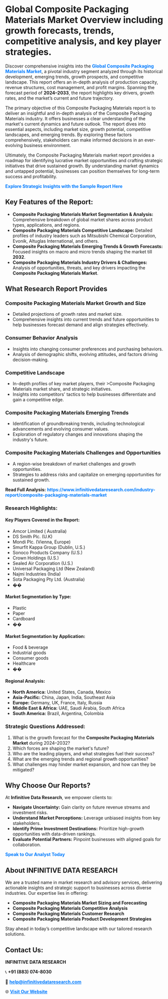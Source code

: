 <h1>Global Composite Packaging Materials Market Overview including growth forecasts, trends, competitive analysis, and key player strategies.</h1>
<p>
Discover comprehensive insights into the 
<a href="https://www.infinitivedataresearch.com/industry-report/composite-packaging-materials-market" rel="dofollow" style="color: #007BFF; text-decoration: none;"><strong>Global Composite Packaging Materials Market</strong></a>, a pivotal industry segment analyzed through its historical development, emerging trends, growth prospects, and competitive landscape. This report offers an in-depth analysis of production capacity, revenue structures, cost management, and profit margins. Spanning the forecast period of <strong>2024–2033</strong>, the report highlights key drivers, growth rates, and the market’s current and future trajectory.
</p>
<p>
The primary objective of this Composite Packaging Materials report is to deliver an insightful and in-depth analysis of the Composite Packaging Materials industry. It offers businesses a clear understanding of the market's current dynamics and future outlook. The report dives into essential aspects, including market size, growth potential, competitive landscapes, and emerging trends. By exploring these factors comprehensively, stakeholders can make informed decisions in an ever-evolving business environment.
</p>
<p>
Ultimately, the Composite Packaging Materials market report provides a roadmap for identifying lucrative market opportunities and crafting strategic initiatives that drive sustained growth. By understanding market dynamics and untapped potential, businesses can position themselves for long-term success and profitability.
</p>
<p>
<a href="https://www.infinitivedataresearch.com/request-sample/reportId=104911" style="color: #007BFF; text-decoration: none;"><strong>Explore Strategic Insights with the Sample Report Here</strong></a>
</p>

<h2>Key Features of the Report:</h2>
<ul>
<li><strong>Composite Packaging Materials Market Segmentation & Analysis:</strong> Comprehensive breakdown of global market shares across product types, applications, and regions.</li>
<li><strong>Composite Packaging Materials Competitive Landscape:</strong> Detailed profiles of industry leaders such as Mitsubishi Chemical Corporation, Evonik, Altuglas International, and others.</li>
<li><strong>Composite Packaging Materials Emerging Trends & Growth Forecasts:</strong> Focused insights on macro and micro trends shaping the market till <strong>2032</strong>.</li>
<li><strong>Composite Packaging Materials Industry Drivers & Challenges:</strong> Analysis of opportunities, threats, and key drivers impacting the <strong>Composite Packaging Materials Market</strong>.</li>
</ul>

<h2>What Research Report Provides</h2>
<h3>Composite Packaging Materials Market Growth and Size</h3>
<ul>
<li>Detailed projections of growth rates and market size.</li>
<li>Comprehensive insights into current trends and future opportunities to help businesses forecast demand and align strategies effectively.</li>
</ul>

<h3>Consumer Behavior Analysis</h3>
<ul>
<li>Insights into changing consumer preferences and purchasing behaviors.</li>
<li>Analysis of demographic shifts, evolving attitudes, and factors driving decision-making.</li>
</ul>

<h3>Competitive Landscape</h3>
<ul>
<li>In-depth profiles of key market players, their >Composite Packaging Materials market share, and strategic initiatives.</li>
<li>Insights into competitors' tactics to help businesses differentiate and gain a competitive edge.</li>
</ul>

<h3>Composite Packaging Materials Emerging Trends</h3>
<ul>
<li>Identification of groundbreaking trends, including technological advancements and evolving consumer values.</li>
<li>Exploration of regulatory changes and innovations shaping the industry's future.</li>
</ul>

<h3>Composite Packaging Materials Challenges and Opportunities</h3>
<ul>
<li>A region-wise breakdown of market challenges and growth opportunities.</li>
<li>Strategies to address risks and capitalize on emerging opportunities for sustained growth.</li>
</ul>
<p><strong>Read Full Analysis:</strong> <a href="https://www.infinitivedataresearch.com/industry-report/composite-packaging-materials-market" rel="dofollow" style="color: #007BFF; text-decoration: none;"><strong>https://www.infinitivedataresearch.com/industry-report/composite-packaging-materials-market</strong></a></p>
<h3>Research Highlights:</h3>
<h4>Key Players Covered in the Report:</h4>
<ul><li>Amcor Limited ( Australia)</li><li>DS Smith Plc. (U.K)</li><li>Mondi Plc. (Vienna, Europe)</li><li>Smurfit Kappa Group (Dublin, U.S.)</li><li>Sonoco Products Company (U.S.)</li><li>Crown Holdings (U.S.)</li><li>Sealed Air Corporation (U.S.)</li><li>Universal Packaging Ltd (New Zealand)</li><li>Najmi Industries (India)</li><li>Sota Packaging Pty Ltd. (Australia)</li><li>��</li></ul>
<h4>Market Segmentation by Type:</h4>
<ul><li>Plastic</li><li>Paper</li><li>Cardboard</li><li>��</li></ul>
<h4>Market Segmentation by Application:</h4>
<ul><li>Food &amp; beverage</li><li>Industrial goods</li><li>Consumer goods</li><li>Healthcare</li><li>��</li></ul>

<h4>Regional Analysis:</h4>
<ul>
<li><strong>North America:</strong> United States, Canada, Mexico</li>
<li><strong>Asia-Pacific:</strong> China, Japan, India, Southeast Asia</li>
<li><strong>Europe:</strong> Germany, UK, France, Italy, Russia</li>
<li><strong>Middle East & Africa:</strong> UAE, Saudi Arabia, South Africa</li>
<li><strong>South America:</strong> Brazil, Argentina, Colombia</li>
</ul>

<h3>Strategic Questions Addressed:</h3>
<ol>
<li>What is the growth forecast for the <strong>Composite Packaging Materials Market</strong> during 2024–2032?</li>
<li>Which forces are shaping the market's future?</li>
<li>Who are the leading players, and what strategies fuel their success?</li>
<li>What are the emerging trends and regional growth opportunities?</li>
<li>What challenges may hinder market expansion, and how can they be mitigated?</li>
</ol>

<h2>Why Choose Our Reports?</h2>
<p>At <strong>Infinitive Data Research</strong>, we empower clients to:</p>
<ul>
<li><strong>Navigate Uncertainty:</strong> Gain clarity on future revenue streams and investment risks.</li>
<li><strong>Understand Market Perceptions:</strong> Leverage unbiased insights from key stakeholders.</li>
<li><strong>Identify Prime Investment Destinations:</strong> Prioritize high-growth opportunities with data-driven rankings.</li>
<li><strong>Evaluate Potential Partners:</strong> Pinpoint businesses with aligned goals for collaboration.</li>
</ul>
<p><a href="https://www.infinitivedataresearch.com/industry-report/composite-packaging-materials-market" rel="dofollow" style="color: #007BFF; text-decoration: none;"><strong>Speak to Our Analyst Today</strong></a></p>

<h2>About INFINITIVE DATA RESEARCH</h2>
<p>We are a trusted name in market research and advisory services, delivering actionable insights and strategic support to businesses across diverse industries. Our expertise lies in offering:</p>
<ul>
<li><strong>Composite Packaging Materials Market Sizing and Forecasting</strong></li>
<li><strong>Composite Packaging Materials Competitive Analysis</strong></li>
<li><strong>Composite Packaging Materials Customer Research</strong></li>
<li><strong>Composite Packaging Materials Product Development Strategies</strong></li>
</ul>
<p>Stay ahead in today’s competitive landscape with our tailored research solutions.</p>

<h2>Contact Us:</h2>
<p><strong>INFINITIVE DATA RESEARCH</strong></p>
<p>📞 <strong>+91 (883) 074-8030</strong></p>
<p>📧 <strong><a href="mailto:help@infinitivedataresearch.com" style="color: #007BFF;">help@infinitivedataresearch.com</a></strong></p>
<p>🌐 <strong><a href="https://www.infinitivedataresearch.com" rel="dofollow" style="color: #007BFF;">Visit Our Website</a></strong></p>
